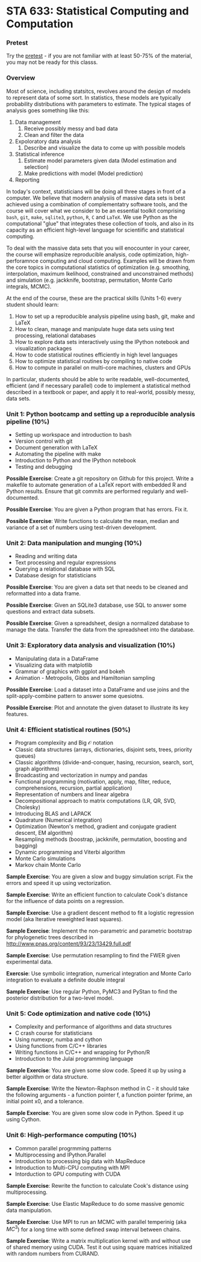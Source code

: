 STA 633: Statistical Computing and Computation
===========================

### Pretest

Try the [pretest](pretest.html) - if you are not familiar with at least 50-75% of the material, you may not be ready for this classs.

### Overview

Most of science, including statsitcs, revolves around the design of models to represent data of some sort. In statistics, these models are typically probability distributions with parameters to estimate. The typical stages of analysis goes something like this:

1. Data management 
    1. Receive possibly messy and bad data
    2. Clean and filter the data 
2. Expoloratory data analysis
    1. Describe and visualize the data to come up with possible models
3. Statistical inference
    1. Estimate model parameters given data (Model estimation and selection)
    2. Make predictions with model (Model prediction)
4. Reporting

In today's context, statisticians will be doing all three stages in front of a computer. We believe that modern analysiis of massive data sets is best achieved using a combination of complementatry software tools, and the course will cover what we consider to be an essential toolkit comprising `bash`, `git`, `make`, `sqlite3`, `python`, `R`, `C` and `LaTeX`. We use Python as the computational "glue" that integrates these collection of tools, and also in its capacity as an efficient high-level language for scientiific and statistical computing.

To deal with the massive data sets that you will enocounter in your career, the course will emphasize reproducible analysis, code optimization, high-perforamnce computing and cloud computing. Examples will be drawn from the core topics in computational statistics of optimization (e.g. smoothing, interpolation, maximum lkelihood, constrained and unconstrained methods) and simulation (e.g. jackknife, bootstrap, permutation, Monte Carlo integrals, MCMC).

At the end of the course, these are the practical skills (Units 1-6) every student should learn:

1. How to set up a reproducible analysis pipeline using bash, git, make and LaTeX
2. How to clean, manage and manipulate huge data sets using text processing, relational databases
3. How to explore data sets interactively using the IPython notebook and visualization packages
4. How to code statistical routines efficiently in high level languages 
5. How to optimize statistical routines by compiling to native code
6. How to compute in parallel on multi-core machines, clusters and GPUs

In particular, students should be able to write readable, well-documented, efficient (and if necessary parallel) code to implement a statistical method described in a textbook or paper, and apply it to real-world, possibly messy, data sets.

### Unit 1: Python bootcamp and setting up a reproducible analysis pipeline (10%)
* Setting up workspace and introduction to bash
* Version control with git
* Document generation with LaTeX
* Automating the pipeline with make
* Introduction to Python and the IPython notebook
* Testing and debugging

**Possible Exercise**: Create a git repository on Github for this project. Write a makefile to automate generation of a LaTeX report with embedded R and Python results. Ensure that git commits are performed regularly and well-documented.

**Possible Exercise**: You are given a Python program that has errors. Fix it.

**Possible Exercise**: Write functions to calculate the mean, median and variance of a set of numbers using test-driven development.

### Unit 2: Data manipulation and munging (10%)
* Reading and writing data
* Text processing and regular expressions
* Querying a relational database with SQL
* Database design for statisticians

**Possible Exercise**: You are given a data set that needs to be cleaned and reformatted into a data frame.

**Possible Exercise**: Given an SQLite3 database, use SQL to answer some questions and extract data subsets.

**Possible Exercise**: Given a spreadsheet, design a normalized database to manage the data. Transfer the data from the spreadsheet into the database.

### Unit 3: Exploratory data analysis and visualization (10%)
* Manipulating data in a DataFrame
* Visualizing data with matplotlib
* Grammar of graphics with ggplot and bokeh
* Animation - Metropolis, Gibbs and Hamiltonian sampling

**Possible Exercise**: Load a dataset into a DataFrame and use joins and the split-apply-combine pattern to answer some quesiotns.

**Possible Exercise**: Plot and annotate the given dataset to illustrate its key features.

### Unit 4: Efficient statistical routines (50%)
* Program complexiity and Big $\mathcal{O}$ notation
* Classic data structures (arrays, dictionaries, disjoint sets, trees, priority queues)
* Classic algorithms (divide-and-conquer, hasing, recursion, search, sort, graph algorithms)
* Broadcasting and vectorization in numpy and pandas
* Functional programming (motivation, apply, map, filter, reduce, comprehensions, recursion, partial application)
* Representation of numbers and linear algebra
* Decompositional approach to matrix computations (LR, QR, SVD, Cholesky)
* Introducing BLAS and LAPACK
* Quadrature (Numerical integration)
* Optimization (Newton's method, gradient and conjugate gradient descent, EM algorithm)
* Resampling methods (boostrap, jackknife, permutation, boosting and bagging)
* Dynamic programming and Viterbi algorithm
* Monte Carlo simulations
* Markov chain Monte Carlo

**Sample Exercise**: You are given a slow and buggy simulation script. Fix the errors and speed it up using vectorization.

**Sample Exercise**: Write an efficient function to calculate Cook's distance for the influence of data points on a regression.

**Sample Exercise**: Use a gradient descent method to fit a logistic regression model (aka Iterative reweighted least squares).

**Sample Exercise**: Implement the non-parametric and parametric bootstrap for phylogenetic trees described in <http://www.pnas.org/content/93/23/13429.full.pdf>

**Sample Exercise**: Use permutation resampling to find the FWER given experimental data.

**Exercsie**: Use symbolic integration, numerical integration and Monte Carlo integration to evaluate a definite double integral

**Sample Exercise**: Use regular Python, PyMC3 and PyStan to find the posterior distribution for a two-level model.

### Unit 5: Code optimization and native code (10%)

* Complexity and performance of algorithms and data structures
* C crash course for statisticians
* Using numexpr, numba and cython
* Using functions from C/C++ libraries
* Writing functions in C/C++ and wrapping for Python/R
* Introduction to the Julai programming language

**Sample Exercise**: You are given some slow code. Speed it up by using a better algoithm or data structure.

**Sample Exercise**: Write the Newton-Raphson method in C - it should take the following arguments - a function pointer f, a function pointer fprime, an initial point x0, and a tolerance.

**Sample Exercise**: You are given some slow code in Python. Speed it up using Cython.

### Unit 6: High-performance computing (10%)
* Common parallel progrmming patterns
* Multiprocessing and IPython.Parallel
* Introduction to processing big data with MapReduce
* Introduction to Multi-CPU computing with MPI
* Intorduction to GPU computing with CUDA

**Sample Exercise**: Rewrite the function to calculate Cook's distance using multiprocessing.

**Sample Exercise**: Use Elastic MapReduce to do some massive genomic data manipulation.

**Sample Exercise**: Use MPI to run an MCMC with parallel temperinig (aka $MC^3$) for a long time with some defined swap interval between chains.

**Sample Exercise**: Write a matrix multiplication kernel with and without use of shared memory using CUDA. Test it out using square matrices initialized with random numbers from CURAND. 
